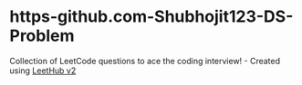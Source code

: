 # https-github.com-Shubhojit123-DS-Problem
Collection of LeetCode questions to ace the coding interview! - Created using [LeetHub v2](https://github.com/arunbhardwaj/LeetHub-2.0)
